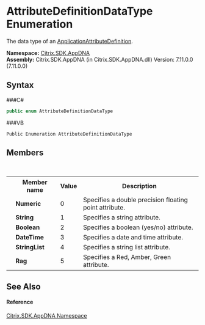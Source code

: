 # AttributeDefinitionDataType Enumeration
 

The data type of an <a href="T_Citrix_SDK_AppDNA_ApplicationAttributeDefinition">ApplicationAttributeDefinition</a>.

**Namespace:**&nbsp;<a href="N_Citrix_SDK_AppDNA">Citrix.SDK.AppDNA</a><br />**Assembly:**&nbsp;Citrix.SDK.AppDNA (in Citrix.SDK.AppDNA.dll) Version: 7.11.0.0 (7.11.0.0)

## Syntax

###C#
```csharp
public enum AttributeDefinitionDataType
```

###VB
```vbnet
Public Enumeration AttributeDefinitionDataType
```


## Members
&nbsp;<table><tr><th></th><th>Member name</th><th>Value</th><th>Description</th></tr><tr><td /><td target="F:Citrix.SDK.AppDNA.AttributeDefinitionDataType.Numeric">**Numeric**</td><td>0</td><td>Specifies a double precision floating point attribute.</td></tr><tr><td /><td target="F:Citrix.SDK.AppDNA.AttributeDefinitionDataType.String">**String**</td><td>1</td><td>Specifies a string attribute.</td></tr><tr><td /><td target="F:Citrix.SDK.AppDNA.AttributeDefinitionDataType.Boolean">**Boolean**</td><td>2</td><td>Specifies a boolean (yes/no) attribute.</td></tr><tr><td /><td target="F:Citrix.SDK.AppDNA.AttributeDefinitionDataType.DateTime">**DateTime**</td><td>3</td><td>Specifies a date and time attribute.</td></tr><tr><td /><td target="F:Citrix.SDK.AppDNA.AttributeDefinitionDataType.StringList">**StringList**</td><td>4</td><td>Specifies a string list attribute.</td></tr><tr><td /><td target="F:Citrix.SDK.AppDNA.AttributeDefinitionDataType.Rag">**Rag**</td><td>5</td><td>Specifies a Red, Amber, Green attribute.</td></tr></table>

## See Also


#### Reference
<a href="N_Citrix_SDK_AppDNA">Citrix.SDK.AppDNA Namespace</a><br />
